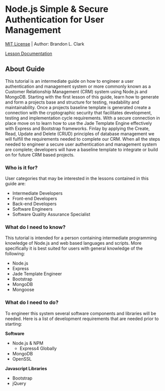 # Node.js Simple & Secure Authentication for User Management
[MIT License](LICENSE) | Author: Brandon L. Clark

[Lesson Documentation](/lessons/README.md) 

## About Guide
This tutorial is an intermediate guide on how to engineer a user authentication and management system or more commonly known as a Customer Relationship Management (CRM) system using Node.js and MongoDB.  Starting with the first lesson of this guide, learn how to generate and form a projects base and structure for testing, readability and maintainability.  Once a projects baseline template is generated create a connection with the cryptographic security that facilitates development, testing and implementation cycle requirements.  With a secure connection in place move on to learn how to use the Jade Template Engine effectively with Express and Bootstrap frameworks.  Finlay by applying  the Create, Read, Update and Delete (CRUD) principles of database management we will fulfill the requirements needed to complete our CRM. When all the steps needed to engineer a secure user authentication and management system are complete; developers will have a baseline template to integrate or build on for future CRM based projects.

### Who is it for?
User categories that may be interested in the lessons contained in this guide are: 

  * Intermediate Developers
  * Front-end Developers
  * Back-end Developers
  * Software Engineers
  * Software Quality Assurance Specialist

### What do I need to know?
This tutorial is intended for a person containing intermediate programming knowledge of Node.js and web based languages and scripts. More specifically it is best suited for users with general knowledge of the following:

  * Node.js
  * Express 
  * Jade Template Engineer
  * Bootstrap
  * MongoDB
  * Mongoose

### What do I need to do?
To engineer this system several software components and libraries will be needed.  Here is a list of development requirements that are needed prior to starting:

**Software**
  * Node.js & NPM
    * Express4 Globally
  * MongoDB
  * OpenSSL

**Javascript Libraries**
  * Bootstrap
  * jQuery
